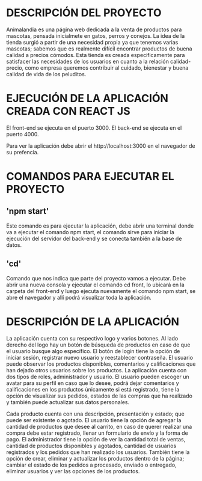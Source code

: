 # DESCRIPCIÓN DEL PROYECTO

Animalandia es una página web dedicada a la venta de productos para mascotas, pensada inicialmete en gatos, perros y conejos. La idea de la tienda surgió a partir de una necesidad propia ya que tenemos varias mascotas; sabemos que es realmente difícil encontrar productos de buena calidad a precios cómodos. Esta tienda es creada especificamente para satisfacer las necesidades de los usuarios en cuanto a la relación calidad-precio, como empresa queremos contribuir al cuidado, bienestar y buena calidad de vida de los peluditos.    

# EJECUCIÓN DE LA APLICACIÓN CREADA CON REACT JS

El front-end se ejecuta en el puerto 3000.
El back-end se ejecuta en el puerto 4000.

Para ver la aplicación debe abrir el http://localhost:3000 en el navegador de su prefencia. 

# COMANDOS PARA EJECUTAR EL PROYECTO

## 'npm start'

Este comando es para ejecutar la aplicación, debe abrir una terminal donde va a ejecutar el comando npm start, el comando sirve para iniciar la ejecución del servidor del back-end y se conecta también a la base de datos.  

## 'cd'

Comando que nos indica que parte del proyecto vamos a ejecutar. Debe abrir una nueva consola y ejecutar el comando cd front, lo ubicará en la carpeta del front-end y luego ejecuta nuevamente el comando npm start, se abre el navegador y allí podrá visualizar toda la aplicación.  

# DESCRIPCIÓN DE LA APLICACIÓN

La aplicación cuenta con su respectivo logo y varios botones. Al lado derecho del logo hay un botón de búsqueda de productos en caso de que el usuario busque algo específico. El botón de login tiene la opción de iniciar sesión, registrar nuevo usuario y reestablecer contraseña. El usuario puede observar los productos disponibles, comentarios y calificaciones que han dejado otros usuarios sobre los productos. La aplicación cuenta con dos tipos de roles, administrador y usuario. El usuario pueden escoger un avatar para su perfil en caso que lo desee, podrá dejar comentarios y calificaciones en los productos únicamente si está registrado, tiene la opción de visualizar sus pedidos, estados de las compras que ha realizado y también puede actualizar sus datos personales. 

Cada producto cuenta con una descripción, presentación y estado; que puede ser existente o agotado. El usuario tiene la opción de agregar la cantidad de productos que desee al carrito, en caso de querer realizar una compra debe estar registrado, llenar un formulario de envío y la forma de pago. El administrador tiene la opción de ver la cantidad total de ventas, cantidad de productos disponibles y agotados, cantidad de usuarios registrados y los pedidos que han realizado los usuarios. También tiene la opción de crear, eliminar y actualizar los productos dentro de la página; cambiar el estado de los pedidos a procesado, enviado o entregado, eliminar usuarios y ver las opciones de los productos. 
